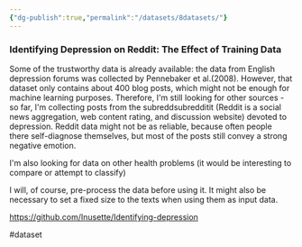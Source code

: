 ```yaml
---
{"dg-publish":true,"permalink":"/datasets/8datasets/"}
---
```


### Identifying Depression on Reddit: The Effect of Training Data

Some of the trustworthy data is already available: the data from English depression forums was collected by Pennebaker et al.(2008). However, that dataset only contains about 400 blog posts, which might not be enough for machine learning purposes. Therefore, I'm still looking for other sources - so far, I'm collecting posts from the subreddsubredditit (Reddit is a social news aggregation, web content rating, and discussion website) devoted to depression. Reddit data might not be as reliable, because often people there self-diagnose themselves, but most of the posts still convey a strong negative emotion.

I'm also looking for data on other health problems (it would be interesting to compare or attempt to classify)

I will, of course, pre-process the data before using it. It might also be necessary to set a fixed size to the texts when using them as input data.

https://github.com/Inusette/Identifying-depression

#dataset
